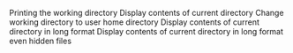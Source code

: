 Printing the working directory
Display contents of current directory
Change working directory to user home directory
Display contents of current directory in long format
Display contents of current directory in long format even hidden files
